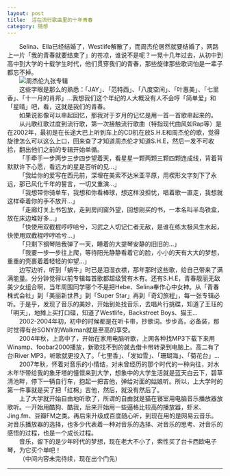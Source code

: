 ```yaml
---
layout: post  
title:  活在流行歌曲里的十年青春  
category: 随想  
---
```

&emsp;&emsp;Selina、Ella已经结婚了，Westlife解散了，而周杰伦居然就要结婚了，网路上一片「我的青春就要结束了」的苍凉，谁说不是呢？一晃十几年过去，从初中到高中到大学的十载学生时代，他们贯穿我们的青春，那些旋律那些歌词怕是一辈子都忘不掉。  
&emsp;&emsp;![周杰伦九张专辑](http://vivlong.qiniudn.com/github/2014112501.jpg?imageView2/2/w/300)  
&emsp;&emsp;这些字眼是那么的熟悉：「JAY」、「范特西」、「八度空间」、「叶惠美」、「七里香」、「十一月的肖邦」...我想我们这个年纪的人大概没有人不会哼「简单爱」和「星晴」吧，看，这就是我们的青春。  
&emsp;&emsp;如果说影像可以串起回忆，那我对于岁月的记忆是用一首一首歌串起来的。  
&emsp;&emsp;从<del>儿歌</del>红歌过度到流行歌，第一次接触流行歌曲（特指现代曲风如Rap等）是在2002年，最初是在长途大巴上听到车上的CD机在放S.H.E和周杰伦的歌，觉得旋律怎么可以这么上口，回来查了才知道周杰伦才知道S.H.E，然后一发不可收拾，翻出他们之前的专辑开始单循。  
&emsp;&emsp;「手牵手一步两步三步四步望着天，看星星一颗两颗三颗四颗连成线，背着背默默许下心愿，看远方的星是否听的见...」  
&emsp;&emsp;「我给你的爱写在西元前，深埋在美索不达米亚平原，用楔形文字刻下了永远，那已风化千年的誓言，一切又重演...」  
&emsp;&emsp;「我想带你骑单车，我想和你看棒球，想这样没担忧，唱着歌一直走，我想就这样牵着你的手不放开...」  
&emsp;&emsp;「走廊灯关上书包放，走到房间窗外望，回想刚买的书，一本名叫半岛铁盒，放在床边堆好多...」  
&emsp;&emsp;「快使用双截棍哼哼哈兮，习武之人切记仁者无敌，是谁在练太极风生水起，快使用双截棍哼哼哈兮...」  
&emsp;&emsp;「只剩下钢琴陪我弹了一天，睡着的大提琴安静的旧旧的...」  
&emsp;&emsp;「我要一步一步往上爬，等待阳光静静看着它的脸，小小的天有大大的梦想，重重的壳裹着着轻轻的仰望...」  
&emsp;&emsp;边写边听，听到「蜗牛」时已是泪湿衣襟，那年那时这些歌，给自己带来了满满能量。分分钟觉得以前专辑每首歌都超级赞有木有。还有S.H.E，青春靓丽无敌美少女组合啊，当年周围同学哪个不是把Hebe、Selina奉作心中女神。从「青春株式会社」到「美丽新世界」到「Super Star」再到「奇幻旅程」，每一张专辑必听。于是乎，发现了音乐的美妙，开始到处找音乐，去唱片行挑碟，知道了王珏的「明天」，地摊上买打口碟，知道了Westlife，Backstreet Boys、猫王...  
&emsp;&emsp;2002-2004年初，初中的时候都是在听卡带，抄歌词。步步高，必备装，那时觉得有台SONY的Walkman就是至高的享受。  
&emsp;&emsp;2004年秋，上高中了，开始在家用电脑听歌，上网各种找MP3下载下来用Winamp、foobar2000播放，新歌找不到的就去借卡带转录到电脑上。高二有了台iRiver MP3，听歌就更投入了。「七里香」、「发如雪」、「珊瑚海」、「菊花台」...      
&emsp;&emsp;2007年秋，怀着对音乐的小情结，对未曾经历的那个时代的一种向往，对水木年华带给我的象牙塔的憧憬来到大学，想象中的大学生活就是蓝天白云下，碧草清池畔，停下一辆自行车，抱起一把吉他，弹给对面的姑娘听。所以，上大学时的第一件事就是买了把「红棉」吉他，然后，就没有然后了。  
&emsp;&emsp;上了大学就开始自由地听歌了，所谓的自由就是猫在寝室用电脑音乐播放器放歌听。一开始用酷狗、酷我，后来开始用一些逼格比较高的播放器，虾米、Jing.fm、豆瓣FM之类。再后来升级成百度随心听，到现在用的是网易云音乐。对音乐播放器的选择，也多少代表着一种对音乐的选择、对音乐的思考、对音乐的感悟的过程，也是一个成长过程。  
&emsp;&emsp;音乐，留下的是少年时代的梦想，现在老大不小了，索性买了台卡西欧电子琴，为它买个单吧！  
&emsp;&emsp;（中间内容未完待续，现在出个门先）
- - -

